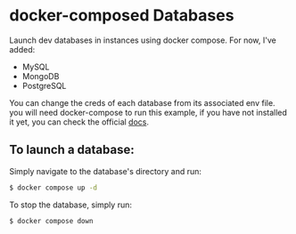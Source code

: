 # docker-composed Databases
Launch dev databases in instances using docker compose.
For now, I've added: 
* MySQL
* MongoDB
* PostgreSQL

You can change the creds of each database from its associated env file.
you will need docker-compose to run this example, if you have not installed it yet, you can check the official [docs](https://docs.docker.com/compose/install).

## To launch a database:
Simply navigate to the database's directory and run:
```bash
$ docker compose up -d
```

To stop the database, simply run: 
```bash
$ docker compose down
```